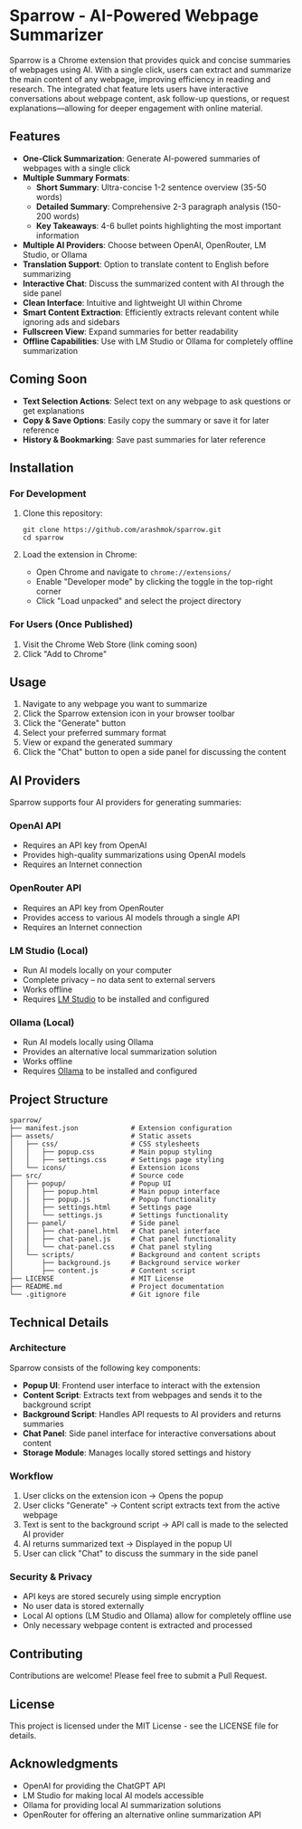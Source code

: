 # Sparrow - AI-Powered Webpage Summarizer

Sparrow is a Chrome extension that provides quick and concise summaries of webpages using AI. With a single click, users can extract and summarize the main content of any webpage, improving efficiency in reading and research. The integrated chat feature lets users have interactive conversations about webpage content, ask follow-up questions, or request explanations—allowing for deeper engagement with online material.

## Features

- **One-Click Summarization**: Generate AI-powered summaries of webpages with a single click
- **Multiple Summary Formats**:
  - **Short Summary**: Ultra-concise 1-2 sentence overview (35-50 words)
  - **Detailed Summary**: Comprehensive 2-3 paragraph analysis (150-200 words)
  - **Key Takeaways**: 4-6 bullet points highlighting the most important information
- **Multiple AI Providers**: Choose between OpenAI, OpenRouter, LM Studio, or Ollama
- **Translation Support**: Option to translate content to English before summarizing
- **Interactive Chat**: Discuss the summarized content with AI through the side panel
- **Clean Interface**: Intuitive and lightweight UI within Chrome
- **Smart Content Extraction**: Efficiently extracts relevant content while ignoring ads and sidebars
- **Fullscreen View**: Expand summaries for better readability
- **Offline Capabilities**: Use with LM Studio or Ollama for completely offline summarization

## Coming Soon

- **Text Selection Actions**: Select text on any webpage to ask questions or get explanations
- **Copy & Save Options**: Easily copy the summary or save it for later reference
- **History & Bookmarking**: Save past summaries for later reference

## Installation

### For Development

1. Clone this repository:
   ```
   git clone https://github.com/arashmok/sparrow.git
   cd sparrow
   ```

2. Load the extension in Chrome:
   - Open Chrome and navigate to `chrome://extensions/`
   - Enable "Developer mode" by clicking the toggle in the top-right corner
   - Click "Load unpacked" and select the project directory

### For Users (Once Published)

1. Visit the Chrome Web Store (link coming soon)
2. Click "Add to Chrome"

## Usage

1. Navigate to any webpage you want to summarize
2. Click the Sparrow extension icon in your browser toolbar
3. Click the "Generate" button
4. Select your preferred summary format
5. View or expand the generated summary
6. Click the "Chat" button to open a side panel for discussing the content

## AI Providers

Sparrow supports four AI providers for generating summaries:

### OpenAI API

- Requires an API key from OpenAI
- Provides high-quality summarizations using OpenAI models
- Requires an Internet connection

### OpenRouter API

- Requires an API key from OpenRouter
- Provides access to various AI models through a single API
- Requires an Internet connection

### LM Studio (Local)

- Run AI models locally on your computer
- Complete privacy – no data sent to external servers
- Works offline
- Requires [LM Studio](https://lmstudio.ai/) to be installed and configured

### Ollama (Local)

- Run AI models locally using Ollama
- Provides an alternative local summarization solution
- Works offline
- Requires [Ollama](https://ollama.ai/) to be installed and configured

## Project Structure

```
sparrow/
├── manifest.json             # Extension configuration
├── assets/                   # Static assets
│   ├── css/                  # CSS stylesheets
│   │   ├── popup.css         # Main popup styling
│   │   ├── settings.css      # Settings page styling
│   └── icons/                # Extension icons
├── src/                      # Source code
│   ├── popup/                # Popup UI
│   │   ├── popup.html        # Main popup interface
│   │   ├── popup.js          # Popup functionality
│   │   ├── settings.html     # Settings page
│   │   └── settings.js       # Settings functionality
│   ├── panel/                # Side panel
│   │   ├── chat-panel.html   # Chat panel interface
│   │   ├── chat-panel.js     # Chat panel functionality
│   │   └── chat-panel.css    # Chat panel styling
│   └── scripts/              # Background and content scripts
│       ├── background.js     # Background service worker
│       ├── content.js        # Content script
├── LICENSE                   # MIT License
├── README.md                 # Project documentation
└── .gitignore                # Git ignore file
```

## Technical Details

### Architecture

Sparrow consists of the following key components:
- **Popup UI**: Frontend user interface to interact with the extension
- **Content Script**: Extracts text from webpages and sends it to the background script
- **Background Script**: Handles API requests to AI providers and returns summaries
- **Chat Panel**: Side panel interface for interactive conversations about content
- **Storage Module**: Manages locally stored settings and history

### Workflow

1. User clicks on the extension icon → Opens the popup
2. User clicks "Generate" → Content script extracts text from the active webpage
3. Text is sent to the background script → API call is made to the selected AI provider
4. AI returns summarized text → Displayed in the popup UI
5. User can click "Chat" to discuss the summary in the side panel

### Security & Privacy

- API keys are stored securely using simple encryption
- No user data is stored externally
- Local AI options (LM Studio and Ollama) allow for completely offline use
- Only necessary webpage content is extracted and processed

## Contributing

Contributions are welcome! Please feel free to submit a Pull Request.

## License

This project is licensed under the MIT License - see the LICENSE file for details.

## Acknowledgments

- OpenAI for providing the ChatGPT API
- LM Studio for making local AI models accessible
- Ollama for providing local AI summarization solutions
- OpenRouter for offering an alternative online summarization API